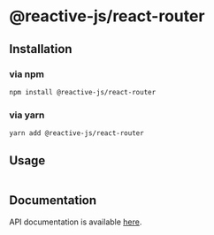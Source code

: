 # @reactive-js/react-router

## Installation

### via npm

```sh
npm install @reactive-js/react-router
```

### via yarn

```sh
yarn add @reactive-js/react-router
```

## Usage

```typescript
```

## Documentation

API documentation is available [here](./docs).

